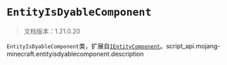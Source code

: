 # `EntityIsDyableComponent`

> 文档版本：1.21.0.20

`EntityIsDyableComponent`类，扩展自[`IEntityComponent`](./ientitycomponent.md)。script_api.mojang-minecraft.entityisdyablecomponent.description
